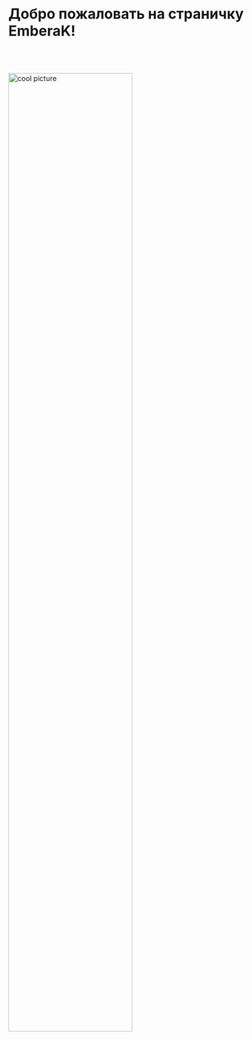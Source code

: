 <h1>Добро пожаловать на страничку EmberaK!</h1>
<br>
<br>

<img 
  src="https://i.pinimg.com/564x/4f/f1/ec/4ff1ecdca7cf0c0091f83fc81b0d671c.jpg"
  alt="cool picture"
  style="width: 70%; height: 70%; object-fit: cover;" />
<!-- <div>
  <h1>I'm Frontend Developer!</h1>
  <div style="width: 100%; height: 300px; overflow: hidden;">
   <img
      src="https://i.pinimg.com/originals/24/a2/e6/24a2e667a8986245397880e137710453.jpg"
      alt="a girl with a laptop"
      style="width: 100%; height: 100%; object-fit: cover;" />
  </div>

</div>
<br>
<br>
<div>
  <h1>Languages and Tools</h1>
  <div>
   <img src="https://img.shields.io/badge/HTML5-E34F26?style=for-the-badge&logo=HTML5&logoColor=white" alt="HTML Badge"/>
  <img src="https://img.shields.io/badge/CSS3-1572B6?style=for-the-badge&logo=CSS3&logoColor=white" alt="CSS Badge"/>
  <img src="https://img.shields.io/badge/SASS-CC6699?style=for-the-badge&logo=SASS&logoColor=white" alt="SASS Badge"/>
   <img src="https://img.shields.io/badge/BOOTSTRAP-7952B3?style=for-the-badge&logo=BOOTSTRAP&logoColor=white" alt="BOOTSTRAP Badge"/>
  <img src="https://img.shields.io/badge/SVG-000000?style=for-the-badge&logo=SVG&logoColor=white" alt="SVG Badge"/> 
  <img src="https://img.shields.io/badge/GIT-F05032?style=for-the-badge&logo=GIT&logoColor=white" alt="GIT Badge"/>
  <img src="https://img.shields.io/badge/GITHUB-181717?style=for-the-badge&logo=Github&logoColor=white" alt="GITHUB Badge"/>
  <img src="https://img.shields.io/badge/JavaScript-F7DF1E?style=for-the-badge&logo=JavaScript&logoColor=black" alt="JavaScript Badge"/>
  <img src="https://img.shields.io/badge/ES6-000000?style=for-the-badge&logo=JavaScript&logoColor=white" alt="ES6 Badge"/>
   <img src="https://img.shields.io/badge/React-61DAFB?style=for-the-badge&logo=React&logoColor=black" alt="React Badge"/>
   <img src="https://img.shields.io/badge/Node.js-339933?style=for-the-badge&logo=Node.js&logoColor=white" alt="Node.js Badge"/> 
  <img src="https://img.shields.io/badge/MongoDB-47A248?style=for-the-badge&logo=MongoDB&logoColor=white" alt="MongoDB Badge"/>
  <img src="https://img.shields.io/badge/jQuery-0769AD?style=for-the-badge&logo=jQuery&logoColor=white" alt="jQuery Badge"/>
  <img src="https://img.shields.io/badge/DOM-000000?style=for-the-badge&logo=DOM&logoColor=white" alt="DOM Badge"/> 
  <img src="https://img.shields.io/badge/AJAX-000000?style=for-the-badge&logo=AJAX&logoColor=white" alt="AJAX Badge"/>

  </div>
</div>
<br>
<br>
<div>
  <h1>Hillel IT School</h1>
  <div>
    <h2>Front-end Basic</h2>
    <p>In the "Front-end Basic" course, I learned the fundamentals of HTML5, CSS, and SASS, as well as the Bootstrap framework and SVG graphics. I also gained experience with version control systems using Git and the GitHub platform for project management and collaboration.</p>
  </div>
  <br>
  <div>
    <h2>I am studing on Front-end Pro</h2>
    <p>In the "Front-end Pro" course, I advanced my skills with ES6, Git, and MongoDB. I explored the Document Object Model (DOM), AJAX for asynchronous web requests, and jQuery for simplified JavaScript manipulation. I also deepened my JavaScript knowledge and learned React for building dynamic user interfaces.</p> 
    <p>In the "Front-end Pro" course, I advanced my skills with ES6, Git, and MongoDB. I explored the Document Object Model (DOM), AJAX for asynchronous web requests, and jQuery for simplified JavaScript manipulation. I also deepened my JavaScript knowledge and learned React for building dynamic user interfaces.</p>
  </div>
</div> -->
